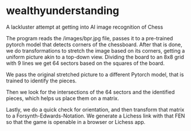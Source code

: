 # wealthyunderstanding
A lackluster attempt at getting into AI image recognition of Chess

The program reads the /images/bpr.jpg file, passes it to a pre-trained pytorch model that detects corners of the chessboard.
After that is done, we do transformations to stretch the image based on its corners, getting a uniform picture akin to a top-down view.
Dividing the board to an 8x8 grid with 9 lines we get 64 sectors based on the squares of the board.

We pass the original stretched picture to a different Pytorch model, that is trained to identify the pieces.

Then we look for the intersections of the 64 sectors and the identified pieces, which helps us place them on a matrix.

Lastly, we do a quick check for orientation, and then transform that matrix to a Forsynth-Edwards-Notation.
We generate a Lichess link with that FEN so that the game is openable in a browser or Lichess app.
